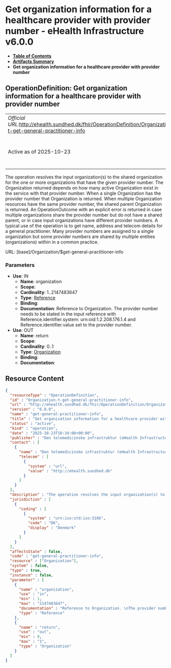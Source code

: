 # Get organization information for a healthcare provider with provider number - eHealth Infrastructure v6.0.0

* [**Table of Contents**](toc.md)
* [**Artifacts Summary**](artifacts.md)
* **Get organization information for a healthcare provider with provider number**

## OperationDefinition: Get organization information for a healthcare provider with provider number 

| | |
| :--- | :--- |
| *Official URL*:http://ehealth.sundhed.dk/fhir/OperationDefinition/Organization-t-get-general-practitioner-info | *Version*:6.0.0 |
| Active as of 2025-10-23 | *Computable Name*:get-general-practitioner-info |

 
The operation resolves the input organization(s) to the shared organization for the one or more organizations that have the given provider number. The Organization returned depends on how many active Organization exist in the service with that provider number. When a single Organization has the provider number that Organization is returned. When multiple Organization resources have the same provider number, the shared parent Organization is returned. An OperationOutcome with an explicit error is returned in case multiple organizations share the provider number but do not have a shared parent, or in case input organizations have different provider numbers. A typical use of the operation is to get name, address and telecom details for a general practitioner. Many provider numbers are assigned to a single organization but some provider numbers are shared by multiple entities (organizations) within in a common practice. 

URL: [base]/Organization/$get-general-practitioner-info

### Parameters

* **Use**: IN
  * **Name**: organization
  * **Scope**: 
  * **Cardinality**: 1..2147483647
  * **Type**: [Reference](http://hl7.org/fhir/R4/references.html#Reference)
  * **Binding**: 
  * **Documentation**: Reference to Organization. The provider number needs to be stated in the input reference with Reference.identifier.system: urn:oid:1.2.208.176.1.4 and Reference.identifier.value set to the provider number.
* **Use**: OUT
  * **Name**: return
  * **Scope**: 
  * **Cardinality**: 0..1
  * **Type**: [Organization](http://hl7.org/fhir/R4/organization.html)
  * **Binding**: 
  * **Documentation**: 



## Resource Content

```json
{
  "resourceType" : "OperationDefinition",
  "id" : "Organization-t-get-general-practitioner-info",
  "url" : "http://ehealth.sundhed.dk/fhir/OperationDefinition/Organization-t-get-general-practitioner-info",
  "version" : "6.0.0",
  "name" : "get-general-practitioner-info",
  "title" : "Get organization information for a healthcare provider with provider number",
  "status" : "active",
  "kind" : "operation",
  "date" : "2025-10-23T10:34:08+00:00",
  "publisher" : "Den telemedicinske infrastruktur (eHealth Infrastructure)",
  "contact" : [
    {
      "name" : "Den telemedicinske infrastruktur (eHealth Infrastructure)",
      "telecom" : [
        {
          "system" : "url",
          "value" : "http://ehealth.sundhed.dk"
        }
      ]
    }
  ],
  "description" : "The operation resolves the input organization(s) to the shared organization for the one or more organizations that have the given provider number. \nThe Organization returned depends on how many active Organization exist in the service with that provider number. When a single Organization has the provider number that Organization is returned. \nWhen multiple Organization resources have the same provider number, the shared parent Organization is returned. \nAn OperationOutcome with an explicit error is returned in case multiple organizations share the provider number but do not have a shared parent, or in case input organizations have different provider numbers. \nA typical use of the operation is to get name, address and telecom details for a general practitioner. Many provider numbers are assigned to a single organization but some provider numbers are shared by multiple entities (organizations) within in a common practice.",
  "jurisdiction" : [
    {
      "coding" : [
        {
          "system" : "urn:iso:std:iso:3166",
          "code" : "DK",
          "display" : "Denmark"
        }
      ]
    }
  ],
  "affectsState" : false,
  "code" : "get-general-practitioner-info",
  "resource" : ["Organization"],
  "system" : false,
  "type" : true,
  "instance" : false,
  "parameter" : [
    {
      "name" : "organization",
      "use" : "in",
      "min" : 1,
      "max" : "2147483647",
      "documentation" : "Reference to Organization. \nThe provider number needs to be stated in the input reference with Reference.identifier.system: urn:oid:1.2.208.176.1.4 and Reference.identifier.value set to the provider number.",
      "type" : "Reference"
    },
    {
      "name" : "return",
      "use" : "out",
      "min" : 0,
      "max" : "1",
      "type" : "Organization"
    }
  ]
}

```
